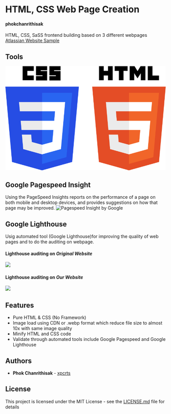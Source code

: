 

# HTML, CSS Web Page Creation
#### phokchanrithisak
HTML, CSS, SaSS frontend building based on 3 different webpages
[Atlassian Website Sample](https://atlassian-kit-phokchanrithisak.netlify.com/)


## Tools
![Tool for webpage creation](https://github.com/xpcrts/photo/blob/master/CSS3_and_HTML5_logos_and_wordmarks.svg.png?raw=true)


## Google Pagespeed Insight
Using the PageSpeed Insights reports on the performance of a page on both mobile and desktop devices, and provides suggestions on how that page may be improved.
![Pagespeed Insight by Google](https://lh3.googleusercontent.com/GQDfTofXGJjRIwXnbjuPmX7CgmKiQ_MyCbFWNqstLY2rNBKX6WDqNWxLVsJFyL3-xfvyBupdS8O222zWt-nbF5eDn8tWrfOWzSDBCvGdR_BSGhfidEnKZr96Uaqs2_orq9hzkF7-0xhsp3mm_QY-7mXzIE74vuxoNRKbsOyoXoDWIueFu1goSm0WzadBTcrLRACcBH2LPOBzo4zSxD-yDK7s0vFX32H5X03fvdCyU3zCW8lCymcmDnCAp8oU0668cjOT06wBgOVQYMLb2EzHvEOTx4TQvzlaAvwX_HYcZ88ZfT0JJAf6C793lBiM5xNtwGAyWcFm5UBJL_q4fO10t-2jc_hexKXblR6dLn6JDwOPKnMllJSOa8BdK7lozAEqGvF6yehyoLjFoOgVQafMopAf99MZ8KyC13R_eJoC7hrFVDd20KhCsRcvz8L7Lg1ASJq2JsMW-8QJlBYd_TNNUdx3bOmMZP5Gne2nTAdJtJEP-1UWXsbCSPNAas1Us8WW39QilMCCclIN5rxaCejYSCRcxuTeKWAjlLQ-JjeADjBA7KXswXHvjxMaTWGVJZ7EPZFPjpywgk8oMv7PgdwP5anmQsEWP0YNj8HE0eV8f5n1zjPJ_yczZb-63YOeOS0U7tC4BBrkTPmxSx1fzAPIKqGzX1UdJnUs=w1306-h667-no)
## Google Lighthouse
Usig automated tool (Google Lighthouse)for improving the quality of web pages and to do the auditing on webpage.
#### Lighthouse auditing on *Original Website*
![](https://lh3.googleusercontent.com/1kettOsBEtYncOKKCDdHxX59ORG53PcT0BDqqnsRbml_2lDz74ehGXFO8u4khwG8SeypnEkzEWFA6laeM1pysBS3IeRgI-cmRWHqw51NvTIzu3iUwx7e8QF44XraOOjZ_Ay2I_2oFUgZj58iEMrZH_SY8YCMdVOuwqxwZyJvcs2cYnMbWkWwdXNFJHwmngAWLh5fMxqlD9Nji3kiW7z1mH48Eg7xmY15IX9Oe8kazcbVYTG6TCaJyxvYQE0sSmnPTDJmQfanAv3_UlRSTrwFKpBWrtC6SxreftccugFWfxbwGf1TlutynxFb-KGozRfvQj54V_xD5-7iQcaNj8xm3hZFbIRphT1lqVExbQkX7dlHbt-MLCLPCimu3IxkNvG7lA7lnB0PLCjRWvagvWJOzBm8T02jJRmgGtcda7FL65XCDkVDrgIedYSAGB7nfX21khbcrWlsESklms3pSGNeh5-jD1_QfpsPhZAwBQJQv06rlWJ8HUWJ8_c2fvoHKnhpTrvZUQOJnVQrIoF0nexKgOwN8ifQ61VcI5GMeOhJAIf6gCWYZYhdCjOKBT5vCAmcStpQLXPuXywR3wwfBe2jgZFeKpL4iQNHwFbca2hTV3_SbBdzUUu6bSpnCqNMtyN_iGYNX5xvud1utiy3EbeHeqb-FB5Lvp-8=w1143-h618-no)
#### Lighthouse auditing on *Our Website*
![](https://lh3.googleusercontent.com/5JxelM1cKiM9TVdJZZLwtEF-yUH_FVPYLgjpdJGEU2dh3i2YUY22XOxterHpFOi2jWWsnDm_xU6AvZc9FhoRop-2YplB-lOMC0FhRxNLqmovqciBkIT9R3zD3cT6188N82a2ASHTHSa-o1W95QoJ74rw4ZT-HQLssNPSfRR6i5wxANX7E15fIt3ykDsaY5EZ0Gky6sFGou_CIt5zKrCs8uyRYCtQ3x34M_ldUqPMcH0RJHujbsUUvn6iezHekvmY6j2TM0vk1qn5H6-fOLXXX0pc7H2vdbljEClKGuYGHOREnsSKlMdy1it4QS8kB5-wQmDTwGVd7Q3Wn-33pb-vuQogd31GbmHoR2YcZO1kECjAireYk-w0WtdHPCV2KVSljzEvDqgXL4hrlQpn8WA3_1LahPtUq4iUPqX7fNxZIc5zym4MSWGzK4em7xMj1gMBw_vO56_LBJIaYZTfqwx_zcX36n4Hkl8YD5XJxVsA7LO9Hu6OTFn14o4vO6N_auTiwFdb4SS5923z8CBkR0bYH7D6dd6CEwnXswYvFt74t-oIpDPzcLgQXDKzTzXg7wGrfiVlE-oxP3h-PswQBnqF6XImh1u7vFXmCtq5yoyykxyyhw7u_A890jnAPUTfHIjfmYFDKWxKRnT38FuCKzuC_T0hanDAx1cC=w1140-h618-no)


## Features
* Pure HTML & CSS (No Framework)
* Image load using CDN or .webp format which reduce file size to almost 10x with same image quality
* Minify HTML and CSS code
* Validate through automated tools include Google Pagespeed and Google Lighthouse


## Authors

* **Phok Chanrithisak** - [xpcrts](https://github.com/xpcrts)

## License

This project is licensed under the MIT License - see the [LICENSE.md](https://github.com/zealvc/phokchanrithisak/blob/master/LICENSE) file for details



